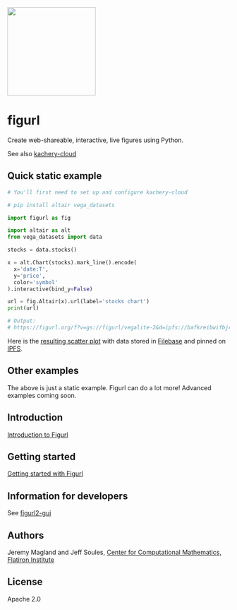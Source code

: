 <img src="./figurl.png" width="200px" />

# figurl

Create web-shareable, interactive, live figures using Python.

See also [kachery-cloud](https://github.com/scratchrealm/kachery-cloud)

## Quick static example

```python
# You'll first need to set up and configure kachery-cloud

# pip install altair vega_datasets

import figurl as fig

import altair as alt
from vega_datasets import data

stocks = data.stocks()

x = alt.Chart(stocks).mark_line().encode(
  x='date:T',
  y='price',
  color='symbol'
).interactive(bind_y=False)

url = fig.Altair(x).url(label='stocks chart')
print(url)

# Output: 
# https://figurl.org/f?v=gs://figurl/vegalite-2&d=ipfs://bafkreibwifbjrcvxucu3o3373tz74jjkkee3u2t5wrbywzvcoc6q7lxs2i&label=stocks%20chart
```

Here is the [resulting scatter plot](https://figurl.org/f?v=gs://figurl/vegalite-1&d=ipfs://bafkreierzdetqnlhxfczsz6zqg6psvjobzqidtgmhmf7a4z27gjkml32xq&label=scatter) with data stored in [Filebase](https://filebase.com/) and pinned on [IPFS](https://ipfs.io/).

## Other examples

The above is just a static example. Figurl can do a lot more! Advanced examples coming soon.

## Introduction

[Introduction to Figurl](https://github.com/magland/figurl/wiki/Introduction-to-Figurl)

## Getting started

[Getting started with Figurl](https://github.com/magland/figurl/wiki/Getting-Started-with-Figurl)

## Information for developers

See [figurl2-gui](https://github.com/scratchrealm/figurl2-gui)

## Authors

Jeremy Magland and Jeff Soules, [Center for Computational Mathematics, Flatiron Institute](https://www.simonsfoundation.org/flatiron/center-for-computational-mathematics)

## License

Apache 2.0
